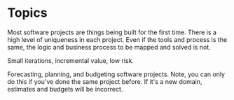 # Topics

Most software projects are things being built for the first time.  There is a high level of uniqueness in each project.  Even if the tools and process is the same, the logic and business process to be mapped and solved is not.

Small iterations, incremental value, low risk.

Forecasting, planning, and budgeting software projects.  Note, you can only do this if you've done the same project before.  If it's a new domain, estimates and budgets will be incorrect.

